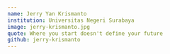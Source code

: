 ```yaml
---
name: Jerry Yan Krismanto
institution: Universitas Negeri Surabaya
image: jerry-krismanto.jpg
quote: Where you start doesn't define your future
github: jerry-krismanto
---
```

